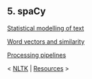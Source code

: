 ## 5. spaCy

[Statistical modelling of text](modelling.md)

[Word vectors and similarity](vectors.md)

[Processing pipelines](pipelines.md)

\< [NLTK](../nltk/) \| [Resources](../resources.md) \>
